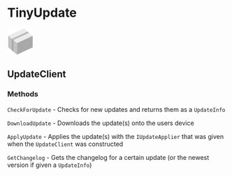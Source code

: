 ﻿# TinyUpdate
![](../../../assets/logo-60px.png)

## UpdateClient
### Methods
`CheckForUpdate` - Checks for new updates and returns them as a `UpdateInfo`

`DownloadUpdate` - Downloads the update(s) onto the users device

`ApplyUpdate` - Applies the update(s) with the `IUpdateApplier` that was given when the `UpdateClient` was constructed

`GetChangelog` - Gets the changelog for a certain update (or the newest version if given a `UpdateInfo`)